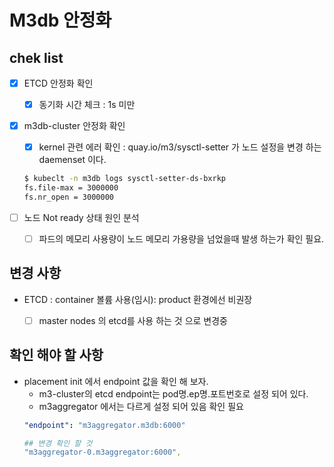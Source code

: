 # M3db 안정화

## chek list

- [x] ETCD 안정화 확인
  - [x] 동기화 시간 체크 : 1s 미만


- [x] m3db-cluster 안정화 확인
  - [x] kernel 관련 에러 확인 : quay.io/m3/sysctl-setter 가 노드 설정을 변경 하는 daemenset 이다.
  ```sh
  $ kubeclt -n m3db logs sysctl-setter-ds-bxrkp
  fs.file-max = 3000000
  fs.nr_open = 3000000
  ```

  

- [ ] 노드 Not ready 상태 원인 분석
  - [ ] 파드의 메모리 사용량이 노드 메모리 가용량을 넘었을때 발생 하는가 확인 필요.


## 변경 사항

- ETCD : container 볼륨 사용(임시): product 환경에선 비권장
  - [ ] master nodes 의 etcd를 사용 하는 것 으로 변경중
  

## 확인 해야 할 사항
- placement init 에서 endpoint 값을 확인 해 보자.
  - m3-cluster의 etcd endpoint는 pod명.ep명.포트번호로 설정 되어 있다.
  - m3aggregator 에서는 다르게 설정 되어 있음 확인 필요
  ```yaml
  "endpoint": "m3aggregator.m3db:6000"
  
  ## 변경 확인 할 것
  "m3aggregator-0.m3aggregator:6000",
  ```
